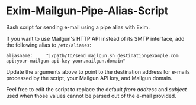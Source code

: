 # Exim-Mailgun-Pipe-Alias-Script
Bash script for sending e-mail using a pipe alias with Exim.

If you want to use Mailgun's HTTP API instead of its SMTP interface, add the following alias to `/etc/aliases`:

    aliasname:     "|/path/to/send_mailgun.sh destination@example.com api:your-mailgun-api-key your.mailgun.domain"

Update the arguments above to point to the destination address for e-mails processed by the script, your Mailgun API key, and Mailgun domain.

Feel free to edit the script to replace the default *from address* and *subject* used when those values cannot be parsed out of the e-mail provided.
